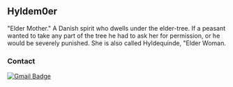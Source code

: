 ## Hyldem0er 

"Elder Mother." A Danish spirit who dwells under the elder-tree. If a peasant wanted to take any part of the tree he had to ask her for permission, or he would be severely punished. She is also called Hyldequinde, "Elder Woman.

### Contact 
[![Gmail Badge](https://img.shields.io/badge/-hyldemoer@protonmail.com-c14438?style=flat-square&logo=Gmail&logoColor=white&link=mailto:hyldemoer@protonmail.com)](mailto:hyldemoer@protonmail.com)
